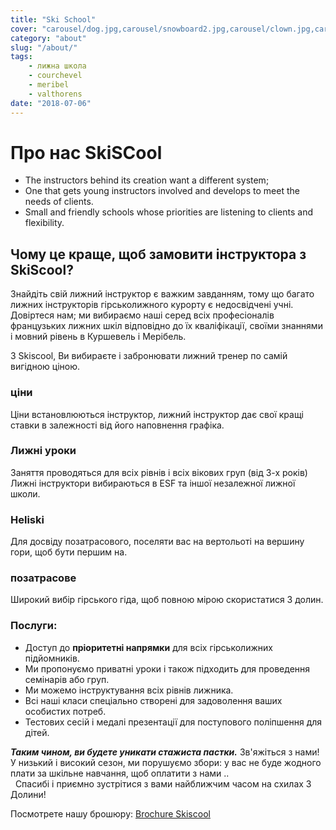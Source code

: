 ```yaml
---
title: "Ski School"
cover: "carousel/dog.jpg,carousel/snowboard2.jpg,carousel/clown.jpg,carousel/desert.jpg,carousel/ski-room.jpg"
category: "about"
slug: "/about/"
tags:
    - лижна школа
    - courchevel
    - meribel
    - valthorens
date: "2018-07-06"
---
```


# Про нас SkiSCool

* The instructors behind its creation want a different system; 
* One that gets young instructors involved and develops to meet the needs of clients.  
* Small and friendly schools whose priorities are listening to clients and flexibility.


## Чому це краще, щоб замовити інструктора з SkiScool?

<div class="ml3">
 Знайдіть свій лижний інструктор є важким завданням, тому що багато лижних інструкторів гірськолижного курорту є недосвідчені учні.  
   Довіртеся нам; ми вибираємо наші серед всіх професіоналів французьких лижних шкіл відповідно до їх кваліфікації, своїми знаннями і мовний рівень в Куршевель і Мерібель.   
</div>


<imgtest data="skilessons.jpg" directory="pages" alt="ski lessons courchevel"></imgtest>

З Skiscool, Ви вибираєте і забронювати лижний тренер по самій вигідною ціною.

### ціни
Ціни встановлюються інструктор, лижний інструктор дає свої кращі ставки в залежності від його наповнення графіка.

### Лижні уроки
Заняття проводяться для всіх рівнів і всіх вікових груп (від 3-х років)
   Лижні інструктори вибираються в ESF та іншої незалежної лижної школи.

### Heliski
Для досвіду позатрасового, поселяти вас на вертольоті на вершину гори, щоб бути першим на.

### позатрасове
Широкий вибір гірського гіда, щоб повною мірою скористатися 3 долин.


### Послуги:
* Доступ до **пріоритетні напрямки** для всіх гірськолижних підйомників.
* Ми пропонуємо приватні уроки і також підходить для проведення семінарів або груп.
* Ми можемо інструктування всіх рівнів лижника.
* Всі наші класи спеціально створені для задоволення ваших особистих потреб.
* Тестових сесій і медалі презентації для поступового поліпшення для дітей.
 


***Таким чином, ви будете уникати стажиста пастки.*** 
Зв'яжіться з нами! У низький і високий сезон, ми порушуємо збори: у вас не буде жодного плати за шкільне навчання, щоб оплатити з нами ..  
 
Спасибі і приємно зустрітися з вами найближчим часом на схилах 3 Долини!  


Посмотретe нашу брошюру: [Brochure Skiscool](http://ru.skiscool.com/testmybook/)

